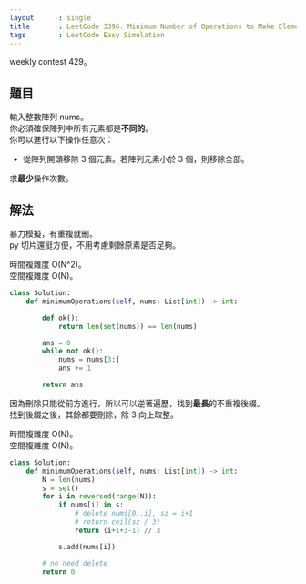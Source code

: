 ```yaml
---
layout      : single
title       : LeetCode 3396. Minimum Number of Operations to Make Elements in Array Distinct
tags        : LeetCode Easy Simulation
---
```

weekly contest 429。

## 題目

輸入整數陣列 nums。  
你必須確保陣列中所有元素都是**不同的**。  
你可以進行以下操作任意次：  

- 從陣列開頭移除 3 個元素。若陣列元素小於 3 個，則移除全部。  

求**最少**操作次數。  

## 解法

暴力模擬，有重複就刪。  
py 切片還挺方便，不用考慮剩餘原素是否足夠。  

時間複雜度 O(N^2)。  
空間複雜度 O(N)。  

```python
class Solution:
    def minimumOperations(self, nums: List[int]) -> int:

        def ok():
            return len(set(nums)) == len(nums)

        ans = 0
        while not ok():
            nums = nums[3:]
            ans += 1

        return ans
```

因為刪除只能從前方進行，所以可以逆著遍歷，找到**最長**的不重複後綴。  
找到後綴之後，其餘都要刪除，除 3 向上取整。  

時間複雜度 O(N)。  
空間複雜度 O(N)。  

```python
class Solution:
    def minimumOperations(self, nums: List[int]) -> int:
        N = len(nums)
        s = set()
        for i in reversed(range(N)):
            if nums[i] in s: 
                # delete nums[0..i], sz = i+1
                # return ceil(sz / 3)
                return (i+1+3-1) // 3

            s.add(nums[i])

        # no need delete
        return 0
```
